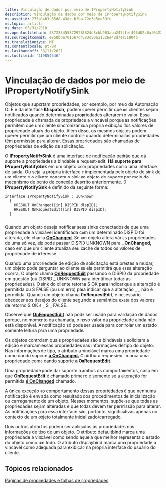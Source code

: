 ```yaml
---
title: Vinculação de dados por meio de IPropertyNotifySink
description: Vinculação de dados por meio de IPropertyNotifySink
ms.assetid: 275a84b3-65d8-43de-bfba-72e3e5ee59fe
ms.topic: article
ms.date: 05/31/2018
ms.openlocfilehash: 337233455872928f824d8cbb903aba247b1ef496d02c0af04223361731fe3663
ms.sourcegitcommit: e858bbe701567d4583c50a11326e42d7ea51804b
ms.translationtype: MT
ms.contentlocale: pt-BR
ms.lasthandoff: 08/11/2021
ms.locfileid: "119854646"
---
```

# <a name="data-binding-through-ipropertynotifysink"></a>Vinculação de dados por meio de IPropertyNotifySink

Objetos que suportam propriedades, por exemplo, por meio da Automação OLE e da interface **IDispatch,** podem querer permitir que os clientes sejam notificados quando determinadas propriedades alterarem o valor. Essa propriedade é chamada de propriedade a vincável porque as notificações permitem que um cliente sincronizar sua própria exibição dos valores de propriedade atuais do objeto. Além disso, os mesmos objetos podem querer permitir que um cliente controle quando determinadas propriedades têm permissão para alterar. Essas propriedades são chamadas de propriedades de edição de solicitação.

O [**IPropertyNotifySink**](/windows/desktop/api/OCIdl/nn-ocidl-ipropertynotifysink) é uma interface de notificação padrão que dá suporte a propriedades a bindable e request-edit. **Há suporte para IPropertyNotifySink** em um objeto com propriedades como uma interface de saída. Ou seja, a própria interface é implementada pelo objeto de sink de um cliente e o cliente conecta o sink ao objeto de suporte por meio do mecanismo de ponto de conexão descrito anteriormente. O **IPropertyNotifySink** é definido da seguinte forma:

``` syntax
interface IPropertyNotifySink : IUnknown 
  { 
    HRESULT OnChanged([in] DISPID dispID); 
    HRESULT OnRequestEdit([in] DISPID dispID); 
  } 
 
```

Quando um objeto deseja notificar seus sinks conectados de que uma propriedade a vinciável identificada com um determinado DISPID foi alterada, ele chama [**OnChanged**](/windows/desktop/api/OCIdl/nf-ocidl-ipropertynotifysink-onchanged). Se um objeto altera várias propriedades de uma só vez, ele pode passar DISPID UNKNOWN para \_ **OnChanged,** caso em que um cliente atualiza seu cache de todos os valores de propriedade de interesse.

Quando uma propriedade de edição de solicitação está prestes a mudar, um objeto pode perguntar ao cliente se ela permitirá que essa alteração ocorra. O objeto chama [**OnRequestEdit**](/windows/desktop/api/OCIdl/nf-ocidl-ipropertynotifysink-onrequestedit) passando o DISPID da propriedade em questão (ou DISPID \_ UNKNOWN para identificar todas as propriedades). O sink do cliente retorna S OK para indicar que a alteração é permitida ou S FALSE (ou um erro) para indicar que a alteração \_ \_ não é permitida. Quando um objeto chama **OnRequestEdit**, é necessário obedecer aos desejos do cliente seguindo a semântica exata dos valores de retorno S OK e \_ S \_ FALSE.

Observe que [**OnRequestEdit**](/windows/desktop/api/OCIdl/nf-ocidl-ipropertynotifysink-onrequestedit) não pode ser usado para validação de dados porque, no momento da chamada, o novo valor da propriedade ainda não está disponível. A notificação só pode ser usada para controlar um estado somente leitura para uma propriedade.

Os objetos controlam quais propriedades são a bindáveis e solicitam a edição e marcam essas propriedades nas informações de tipo do objeto. Nas informações de tipo, o atributo a vinciável marca uma propriedade como dando suporte [**a OnChanged.**](/windows/desktop/api/OCIdl/nf-ocidl-ipropertynotifysink-onchanged) O atributo requestedit marca uma propriedade como dando suporte [**a OnRequestEdit**](/windows/desktop/api/OCIdl/nf-ocidl-ipropertynotifysink-onrequestedit).

Uma propriedade pode dar suporte a ambos os comportamentos, caso em que [**OnRequestEdit**](/windows/desktop/api/OCIdl/nf-ocidl-ipropertynotifysink-onrequestedit) é chamado primeiro e somente se a alteração for permitida [**é OnChanged**](/windows/desktop/api/OCIdl/nf-ocidl-ipropertynotifysink-onchanged) chamado.

A única exceção ao comportamento dessas propriedades é que nenhuma notificação é enviada como resultado dos procedimentos de inicialização ou carregamento de um objeto. Nesses momentos, supõe-se que todas as propriedades sejam alteradas e que todas devem ter permissão para alterar. As notificações para essa interface são, portanto, significativas apenas no contexto de um objeto totalmente inicializado/carregado.

Dois outros atributos podem ser aplicados às propriedades nas informações de tipo de um objeto. O atributo defaultbind marca uma propriedade a vincável como sendo aquela que melhor representa o estado do objeto como um todo. O atributo displaybind marca uma propriedade a vincável como adequada para exibição na própria interface do usuário do cliente.

## <a name="related-topics"></a>Tópicos relacionados

<dl> <dt>

[Páginas de propriedades e folhas de propriedades](property-pages-and-property-sheets.md)
</dt> </dl>

 

 




